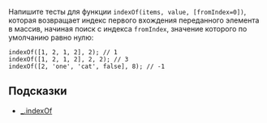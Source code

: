 Напишите тесты для функции `indexOf(items, value, [fromIndex=0])`, которая возвращает индекс первого вхождения переданного элемента в массив, начиная поиск с индекса `fromIndex`, значение которого по умолчанию равно нулю:
```
indexOf([1, 2, 1, 2], 2); // 1
indexOf([1, 2, 1, 2], 2, 2); // 3
indexOf([2, 'one', 'cat', false], 8); // -1
```

## Подсказки
- [_.indexOf](https://lodash.com/docs/4.17.15#indexOf)